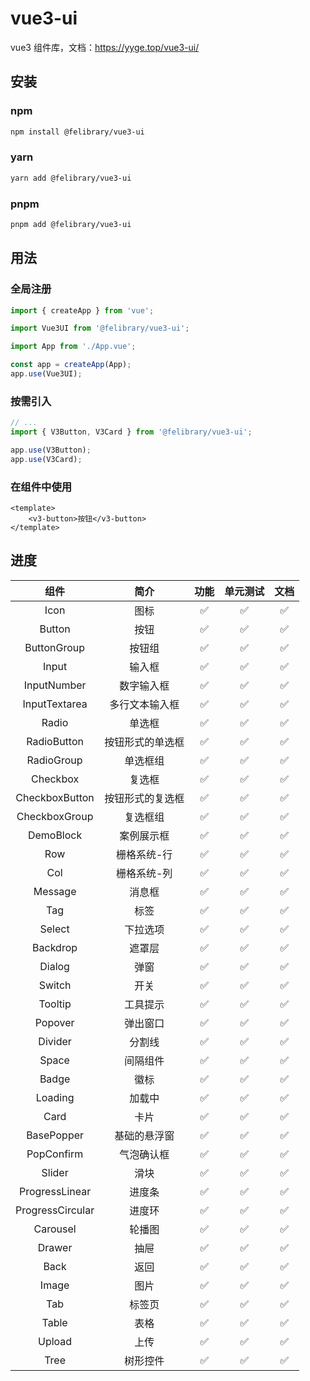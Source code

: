 # vue3-ui

vue3 组件库，文档：https://yyge.top/vue3-ui/

## 安装

### npm

```bash
npm install @felibrary/vue3-ui
```

### yarn

```bash
yarn add @felibrary/vue3-ui
```

### pnpm

```bash
pnpm add @felibrary/vue3-ui
```

## 用法

### 全局注册

```ts
import { createApp } from 'vue';

import Vue3UI from '@felibrary/vue3-ui';

import App from './App.vue';

const app = createApp(App);
app.use(Vue3UI);
```

### 按需引入

```ts
// ...
import { V3Button, V3Card } from '@felibrary/vue3-ui';

app.use(V3Button);
app.use(V3Card);
```

### 在组件中使用

```vue
<template>
	<v3-button>按钮</v3-button>
</template>
```

## 进度

|       组件       |       简介       | 功能 | 单元测试 | 文档 |
| :--------------: | :--------------: | :--: | :------: | :--: |
|       Icon       |       图标       |  ✅  |    ✅    |  ✅  |
|      Button      |       按钮       |  ✅  |    ✅    |  ✅  |
|   ButtonGroup    |      按钮组      |  ✅  |    ✅    |  ✅  |
|      Input       |      输入框      |  ✅  |    ✅    |  ✅  |
|   InputNumber    |    数字输入框    |  ✅  |    ✅    |  ✅  |
|  InputTextarea   |  多行文本输入框  |  ✅  |    ✅    |  ✅  |
|      Radio       |      单选框      |  ✅  |    ✅    |  ✅  |
|   RadioButton    | 按钮形式的单选框 |  ✅  |    ✅    |  ✅  |
|    RadioGroup    |     单选框组     |  ✅  |    ✅    |  ✅  |
|     Checkbox     |      复选框      |  ✅  |    ✅    |  ✅  |
|  CheckboxButton  | 按钮形式的复选框 |  ✅  |    ✅    |  ✅  |
|  CheckboxGroup   |     复选框组     |  ✅  |    ✅    |  ✅  |
|    DemoBlock     |    案例展示框    |  ✅  |    ✅    |  ✅  |
|       Row        |   栅格系统-行    |  ✅  |    ✅    |  ✅  |
|       Col        |   栅格系统-列    |  ✅  |    ✅    |  ✅  |
|     Message      |      消息框      |  ✅  |    ✅    |  ✅  |
|       Tag        |       标签       |  ✅  |    ✅    |  ✅  |
|      Select      |     下拉选项     |  ✅  |    ✅    |  ✅  |
|     Backdrop     |      遮罩层      |  ✅  |    ✅    |  ✅  |
|      Dialog      |       弹窗       |  ✅  |    ✅    |  ✅  |
|      Switch      |       开关       |  ✅  |    ✅    |  ✅  |
|     Tooltip      |     工具提示     |  ✅  |    ✅    |  ✅  |
|     Popover      |     弹出窗口     |  ✅  |    ✅    |  ✅  |
|     Divider      |      分割线      |  ✅  |    ✅    |  ✅  |
|      Space       |     间隔组件     |  ✅  |    ✅    |  ✅  |
|      Badge       |       徽标       |  ✅  |    ✅    |  ✅  |
|     Loading      |      加载中      |  ✅  |    ✅    |  ✅  |
|       Card       |       卡片       |  ✅  |    ✅    |  ✅  |
|    BasePopper    |   基础的悬浮窗   |  ✅  |    ✅    |  ✅  |
|    PopConfirm    |    气泡确认框    |  ✅  |    ✅    |  ✅  |
|      Slider      |       滑块       |  ✅  |    ✅    |  ✅  |
|  ProgressLinear  |      进度条      |  ✅  |    ✅    |  ✅  |
| ProgressCircular |      进度环      |  ✅  |    ✅    |  ✅  |
|     Carousel     |      轮播图      |  ✅  |    ✅    |  ✅  |
|      Drawer      |       抽屉       |  ✅  |    ✅    |  ✅  |
|       Back       |       返回       |  ✅  |    ✅    |  ✅  |
|      Image       |       图片       |  ✅  |    ✅    |  ✅  |
|       Tab        |      标签页      |  ✅  |    ✅    |  ✅  |
|      Table       |       表格       |  ✅  |    ✅    |  ✅  |
|      Upload      |       上传       |  ✅  |    ✅    |  ✅  |
|       Tree       |     树形控件     |  ✅  |    ✅    |  ✅  |
